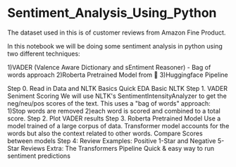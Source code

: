 # Sentiment_Analysis_Using_Python
The dataset used in this is of customer reviews from Amazon Fine Product.

In this notebook we will be doing some sentiment analysis in python using two different techniques:

1)VADER (Valence Aware Dictionary and sEntiment Reasoner) - Bag of words approach
2)Roberta Pretrained Model from 🤗
3)Huggingface Pipeline

Step 0. Read in Data and NLTK Basics
  Quick EDA
  Basic NLTK
Step 1. VADER Seniment Scoring
  We will use NLTK's SentimentIntensityAnalyzer to get the neg/neu/pos scores of the text.
  This uses a "bag of words" approach:
    1)Stop words are removed
    2)each word is scored and combined to a total score.
Step 2. Plot VADER results
Step 3. Roberta Pretrained Model
    Use a model trained of a large corpus of data.
    Transformer model accounts for the words but also the context related to other words.
  Compare Scores between models
Step 4: Review Examples:
  Positive 1-Star and Negative 5-Star Reviews
Extra: The Transformers Pipeline
  Quick & easy way to run sentiment predictions
